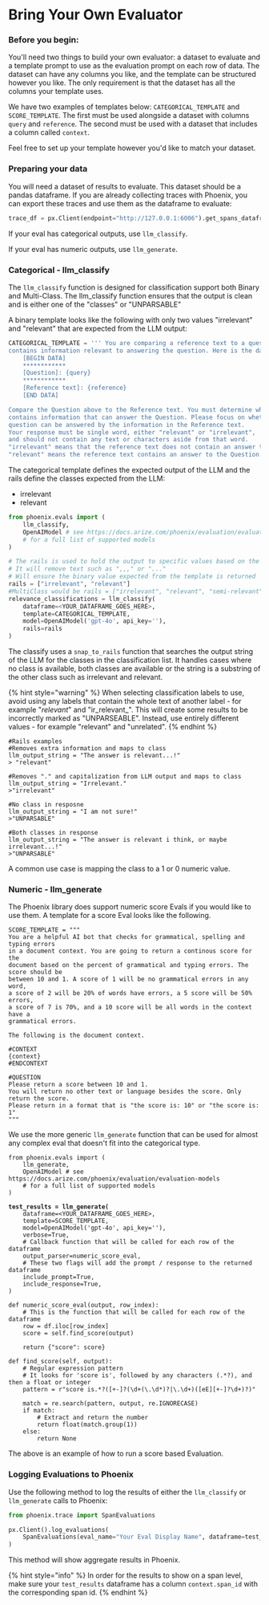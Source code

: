 # Bring Your Own Evaluator

### Before you begin:

You'll need two things to build your own evaluator: a dataset to evaluate and a template prompt to use as the evaluation prompt on each row of data. The dataset can have any columns you like, and the template can be structured however you like. The only requirement is that the dataset has all the columns your template uses.

We have two examples of templates below: `CATEGORICAL_TEMPLATE` and `SCORE_TEMPLATE`. The first must be used alongside a dataset with columns `query` and `reference`. The second must be used with a dataset that includes a column called `context`.

Feel free to set up your template however you'd like to match your dataset.

### Preparing your data

You will need a dataset of results to evaluate. This dataset should be a pandas dataframe. If you are already collecting traces with Phoenix, you can export these traces and use them as the dataframe to evaluate:

```python
trace_df = px.Client(endpoint="http://127.0.0.1:6006").get_spans_dataframe()
```

If your eval has categorical outputs, use `llm_classify`.&#x20;

If your eval has numeric outputs, use `llm_generate`.

### Categorical - llm\_classify

The `llm_classify` function is designed for classification support both Binary and Multi-Class. The llm\_classify function ensures that the output is clean and is either one of the "classes" or "UNPARSABLE"&#x20;

A binary template looks like the following with only two values "irrelevant" and "relevant" that are expected from the LLM output:

```python
CATEGORICAL_TEMPLATE = ''' You are comparing a reference text to a question and trying to determine if the reference text
contains information relevant to answering the question. Here is the data:
    [BEGIN DATA]
    ************
    [Question]: {query}
    ************
    [Reference text]: {reference}
    [END DATA]

Compare the Question above to the Reference text. You must determine whether the Reference text
contains information that can answer the Question. Please focus on whether the very specific
question can be answered by the information in the Reference text.
Your response must be single word, either "relevant" or "irrelevant",
and should not contain any text or characters aside from that word.
"irrelevant" means that the reference text does not contain an answer to the Question.
"relevant" means the reference text contains an answer to the Question. '''
```

The categorical template defines the expected output of the LLM and the rails define the classes expected from the LLM:

* irrelevant
* relevant

```python
from phoenix.evals import (
    llm_classify,
    OpenAIModel # see https://docs.arize.com/phoenix/evaluation/evaluation-models
    # for a full list of supported models
)

# The rails is used to hold the output to specific values based on the template
# It will remove text such as ",,," or "..."
# Will ensure the binary value expected from the template is returned
rails = ["irrelevant", "relevant"]
#MultiClass would be rails = ["irrelevant", "relevant", "semi-relevant"] 
relevance_classifications = llm_classify(
    dataframe=<YOUR_DATAFRAME_GOES_HERE>,
    template=CATEGORICAL_TEMPLATE,
    model=OpenAIModel('gpt-4o', api_key=''),
    rails=rails
)
```

The classify uses a `snap_to_rails` function that searches the output string of the LLM for the classes in the classification list. It handles cases where no class is available, both classes are available or the string is a substring of the other class such as irrelevant and relevant.&#x20;

{% hint style="warning" %}
When selecting classification labels to use, avoid using any labels that contain the whole text of another label - for example "_relevant_" and "ir_relevant_". This will create some results to be incorrectly marked as "UNPARSEABLE". Instead, use entirely different values - for example "relevant" and "unrelated".
{% endhint %}

```
#Rails examples
#Removes extra information and maps to class
llm_output_string = "The answer is relevant...!"
> "relevant"

#Removes "." and capitalization from LLM output and maps to class
llm_output_string = "Irrelevant."
>"irrelevant"

#No class in resposne
llm_output_string = "I am not sure!"
>"UNPARSABLE"

#Both classes in response
llm_output_string = "The answer is relevant i think, or maybe irrelevant...!"
>"UNPARSABLE"

```

A common use case is mapping the class to a 1 or 0 numeric value.&#x20;

### Numeric - llm\_generate

The Phoenix library does support numeric score Evals if you would like to use them. A template for a score Eval looks like the following.

```
SCORE_TEMPLATE = """
You are a helpful AI bot that checks for grammatical, spelling and typing errors 
in a document context. You are going to return a continous score for the 
document based on the percent of grammatical and typing errors. The score should be 
between 10 and 1. A score of 1 will be no grammatical errors in any word, 
a score of 2 will be 20% of words have errors, a 5 score will be 50% errors, 
a score of 7 is 70%, and a 10 score will be all words in the context have a 
grammatical errors.

The following is the document context.

#CONTEXT
{context}
#ENDCONTEXT

#QUESTION
Please return a score between 10 and 1.
You will return no other text or language besides the score. Only return the score. 
Please return in a format that is "the score is: 10" or "the score is: 1"
"""
```

We use the more generic `llm_generate` function that can be used for almost any complex eval that doesn't fit into the categorical type.

<pre class="language-python"><code class="lang-python">from phoenix.evals import (
    llm_generate,
    OpenAIModel # see https://docs.arize.com/phoenix/evaluation/evaluation-models
    # for a full list of supported models
)
<strong>
</strong><strong>test_results = llm_generate(
</strong>    dataframe=&#x3C;YOUR_DATAFRAME_GOES_HERE>,
    template=SCORE_TEMPLATE,
    model=OpenAIModel('gpt-4o', api_key=''),
    verbose=True,
    # Callback function that will be called for each row of the dataframe
    output_parser=numeric_score_eval,
    # These two flags will add the prompt / response to the returned dataframe
    include_prompt=True,
    include_response=True,
)

def numeric_score_eval(output, row_index):
    # This is the function that will be called for each row of the dataframe
    row = df.iloc[row_index]
    score = self.find_score(output)

    return {"score": score}

def find_score(self, output):
    # Regular expression pattern
    # It looks for 'score is', followed by any characters (.*?), and then a float or integer
    pattern = r"score is.*?([+-]?(\d+(\.\d*)?|\.\d+)([eE][+-]?\d+)?)"

    match = re.search(pattern, output, re.IGNORECASE)
    if match:
        # Extract and return the number
        return float(match.group(1))
    else:
        return None
</code></pre>

The above is an example of how to run a score based Evaluation.&#x20;

### Logging Evaluations to Phoenix

Use the following method to log the results of either the `llm_classify` or `llm_generate` calls to Phoenix:

```python
from phoenix.trace import SpanEvaluations

px.Client().log_evaluations(
    SpanEvaluations(eval_name="Your Eval Display Name", dataframe=test_results)
)
```

This method will show aggregate results in Phoenix.&#x20;

{% hint style="info" %}
In order for the results to show on a span level, make sure your `test_results` dataframe has a column `context.span_id` with the corresponding span id.
{% endhint %}
